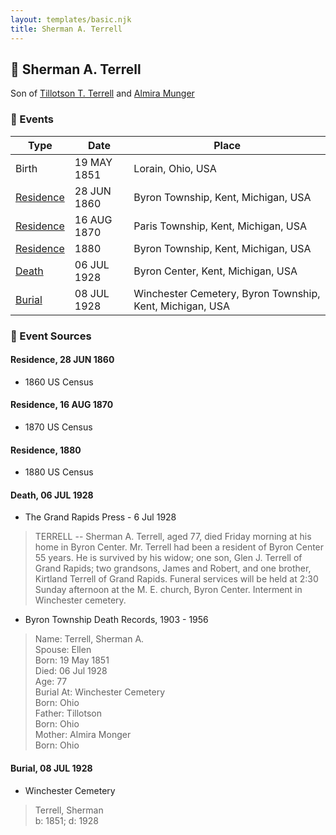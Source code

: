 ```yaml
---
layout: templates/basic.njk
title: Sherman A. Terrell
---
```

## 🔵 Sherman A. Terrell

Son of [Tillotson T. Terrell](/people/5/59687792) and [Almira Munger](/people/3/36419408)

### 📆 Events

Type | Date | Place
------ | ------ | ------
Birth | 19 MAY 1851 | Lorain, Ohio, USA
[Residence](#event-1) | 28 JUN 1860 | Byron Township, Kent, Michigan, USA
[Residence](#event-2) | 16 AUG 1870 | Paris Township, Kent, Michigan, USA
[Residence](#event-3) | 1880 | Byron Township, Kent, Michigan, USA
[Death](#event-4) | 06 JUL 1928 | Byron Center, Kent, Michigan, USA
[Burial](#event-5) | 08 JUL 1928 | Winchester Cemetery, Byron Township, Kent, Michigan, USA

### 📰 Event Sources

#### <a id="event-1"></a> Residence, 28 JUN 1860
* 1860 US Census

#### <a id="event-2"></a> Residence, 16 AUG 1870
* 1870 US Census

#### <a id="event-3"></a> Residence, 1880
* 1880 US Census

#### <a id="event-4"></a> Death, 06 JUL 1928
* The Grand Rapids Press  - 6 Jul 1928
>   
  > TERRELL -- Sherman A. Terrell, aged 77, died Friday morning at his home in Byron Center. Mr. Terrell had been a resident of Byron Center 55 years. He is survived by his widow; one son, Glen J. Terrell of Grand Rapids; two grandsons, James and Robert, and one brother, Kirtland Terrell of Grand Rapids. Funeral services will be held at 2:30 Sunday afternoon at the M. E. church, Byron Center. Interment in Winchester cemetery.
* Byron Township Death Records, 1903 - 1956
>   
  > Name: Terrell, Sherman A.  
  > Spouse: Ellen  
  > Born: 19 May 1851  
  > Died: 06 Jul 1928  
  > Age: 77  
  > Burial At: Winchester Cemetery  
  > Born: Ohio  
  > Father: Tillotson  
  > Born: Ohio  
  > Mother: Almira Monger  
  > Born: Ohio

#### <a id="event-5"></a> Burial, 08 JUL 1928
* Winchester Cemetery
>   
  > Terrell, Sherman  
  > b: 1851; d: 1928
